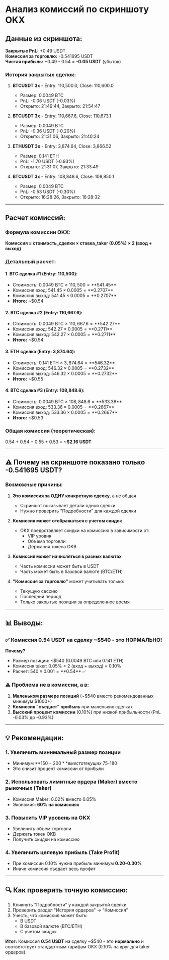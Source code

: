 # Анализ комиссий по скриншоту OKX

## Данные из скриншота:

**Закрытые PnL:** +0.49 USDT  
**Комиссия за торговлю:** -0.541695 USDT  
**Чистая прибыль:** +0.49 - 0.54 = **-0.05 USDT** (убыток)

### История закрытых сделок:

1. **BTCUSDT 3x** - Entry: 110,500.0, Close: 110,600.0
   - Размер: 0.0049 BTC
   - PnL: -0.06 USDT (-0.03%)
   - Открыто: 21:49:44, Закрыто: 21:54:47

2. **BTCUSDT 3x** - Entry: 110,667.6, Close: 110,673.1
   - Размер: 0.0049 BTC
   - PnL: -0.36 USDT (-0.20%)
   - Открыто: 21:31:06, Закрыто: 21:40:24

3. **ETHUSDT 3x** - Entry: 3,874.64, Close: 3,866.52
   - Размер: 0.141 ETH
   - PnL: -1.70 USDT (-0.93%)
   - Открыто: 21:31:07, Закрыто: 21:33:49

4. **BTCUSDT 3x** - Entry: 108,848.6, Close: 108,850.1
   - Размер: 0.0049 BTC
   - PnL: -0.53 USDT (-0.30%)
   - Открыто: 16:28:26, Закрыто: 16:28:32

---

## Расчет комиссий:

### Формула комиссии OKX:
**Комиссия = стоимость_сделки × ставка_taker (0.05%) × 2 (вход + выход)**

### Детальный расчет:

#### 1. BTC сделка #1 (Entry: 110,500):
- Стоимость: 0.0049 BTC × $110,500 = **$541.45**
- Комиссия вход: $541.45 × 0.0005 = **$0.2707**
- Комиссия выход: $541.45 × 0.0005 = **$0.2707**
- **Итого:** ~$0.54

#### 2. BTC сделка #2 (Entry: 110,667.6):
- Стоимость: 0.0049 BTC × $110,667.6 = **$542.27**
- Комиссия вход: $542.27 × 0.0005 = **$0.2711**
- Комиссия выход: $542.27 × 0.0005 = **$0.2711**
- **Итого:** ~$0.54

#### 3. ETH сделка (Entry: 3,874.64):
- Стоимость: 0.141 ETH × $3,874.64 = **$546.32**
- Комиссия вход: $546.32 × 0.0005 = **$0.2732**
- Комиссия выход: $546.32 × 0.0005 = **$0.2732**
- **Итого:** ~$0.55

#### 4. BTC сделка #3 (Entry: 108,848.6):
- Стоимость: 0.0049 BTC × $108,848.6 = **$533.36**
- Комиссия вход: $533.36 × 0.0005 = **$0.2667**
- Комиссия выход: $533.36 × 0.0005 = **$0.2667**
- **Итого:** ~$0.53

### **Общая комиссия (теоретическая):**
0.54 + 0.54 + 0.55 + 0.53 = **~$2.16 USDT**

---

## ⚠️ Почему на скриншоте показано только **-0.541695 USDT**?

### Возможные причины:

1. **Это комиссия за ОДНУ конкретную сделку**, а не общая
   - Скриншот показывает детали одной сделки
   - Нужно проверить "Подробности" для каждой сделки

2. **Комиссия может отображаться с учетом скидок**
   - OKX предоставляет скидки на комиссию в зависимости от:
     - VIP уровня
     - Объема торговли
     - Держания токена OKB

3. **Комиссия может начисляться в разных валютах**
   - Часть комиссии может быть в USDT
   - Часть может быть в базовой валюте (BTC/ETH)

4. **"Комиссия за торговлю"** может учитывать только:
   - Текущую сессию
   - Последний период
   - Только закрытые позиции за определенное время

---

## 📊 Выводы:

### ✅ Комиссия **0.54 USDT на сделку ~$540** - это **НОРМАЛЬНО**!

**Почему?**
- Размер позиции: ~$540 (0.0049 BTC или 0.141 ETH)
- Комиссия taker: 0.05% × 2 (вход + выход) = 0.10%
- Расчет: $540 × 0.001 = **$0.54** ✅

### ⚠️ Проблема не в комиссии, а в:
1. **Маленьком размере позиций** (~$540 вместо рекомендованных минимум $1000+)
2. **Комиссия "съедает" прибыль** при маленьких сделках
3. **Высокий процент комиссии** (0.10%) при низкой прибыльности (PnL -0.03% до -0.93%)

---

## 💡 Рекомендации:

### 1. Увеличить минимальный размер позиции
- Минимум **$150-200** вместо текущих ~$75-180
- Это снизит процент комиссии от прибыли

### 2. Использовать лимитные ордера (Maker) вместо рыночных (Taker)
- Комиссия Maker: 0.02% вместо 0.05%
- Экономия: **60% на комиссиях**

### 3. Повысить VIP уровень на OKX
- Увеличить объем торговли
- Держать токен OKB
- Получить скидки на комиссию

### 4. Увеличить целевую прибыль (Take Profit)
- При комиссии 0.10% нужна прибыль минимум **0.20-0.30%**
- Иначе комиссия съедает весь профит

---

## 🔍 Как проверить точную комиссию:

1. Кликнуть "Подробности" у каждой закрытой сделки
2. Проверить раздел "История ордеров" → "Комиссия"
3. Учесть, что комиссия может быть:
   - В USDT
   - В базовой валюте (BTC/ETH)
   - С учетом скидок

**Итог:** Комиссия **0.54 USDT** на сделку ~$540 - это **нормально** и соответствует стандартным тарифам OKX (0.10% на круг для taker ордеров).

